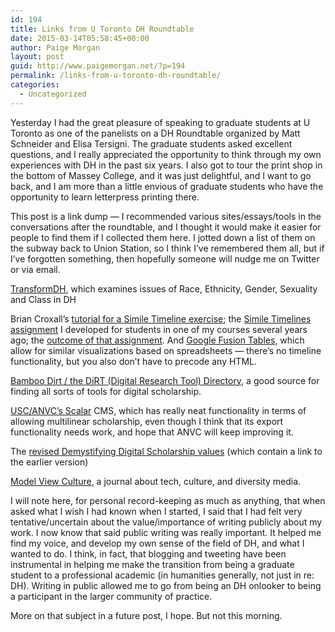 ```yaml
---
id: 194
title: Links from U Toronto DH Roundtable
date: 2015-03-14T05:58:45+00:00
author: Paige Morgan
layout: post
guid: http://www.paigemorgan.net/?p=194
permalink: /links-from-u-toronto-dh-roundtable/
categories:
  - Uncategorized
---
```

Yesterday I had the great pleasure of speaking to graduate students at U Toronto as one of the panelists on a DH Roundtable organized by Matt Schneider and Elisa Tersigni. The graduate students asked excellent questions, and I really appreciated the opportunity to think through my own experiences with DH in the past six years. I also got to tour the print shop in the bottom of Massey College, and it was just delightful, and I want to go back, and I am more than a little envious of graduate students who have the opportunity to learn letterpress printing there.

This post is a link dump &#8212; I recommended various sites/essays/tools in the conversations after the roundtable, and I thought it would make it easier for people to find them if I collected them here. I jotted down a list of them on the subway back to Union Station, so I think I&#8217;ve remembered them all, but if I&#8217;ve forgotten something, then hopefully someone will nudge me on Twitter or via email.

[TransformDH](http://transformdh.org "TransformDH"), which examines issues of Race, Ethnicity, Gender, Sexuality and Class in DH

Brian Croxall&#8217;s [tutorial for a Simile Timeline exercise](http://briancroxall.net/TimelineTutorial/TimelineTutorial.html); the [Simile Timelines assignment](https://drive.google.com/file/d/0BwmeOZdY9oiPNU4zRU5BYThIZ1k/view?usp=sharing) I developed for students in one of my courses several years ago; the [outcome of that assignment](http://www.paigemorgan.net/timelines/). And [Google Fusion Tables,](https://support.google.com/fusiontables/answer/2571232?hl=en) which allow for similar visualizations based on spreadsheets &#8212; there&#8217;s no timeline functionality, but you also don&#8217;t have to precode any HTML.

[Bamboo Dirt / the DiRT (Digital Research Tool) Directory](http://dirtdirectory.org), a good source for finding all sorts of tools for digital scholarship.

[USC/ANVC&#8217;s Scalar](http://scalar.usc.edu) CMS, which has really neat functionality in terms of allowing multilinear scholarship, even though I think that its export functionality needs work, and hope that ANVC will keep improving it.

The [revised Demystifying Digital Scholarship values](http://www.paigemorgan.net/draft-the-values-of-digital-scholarship-v-2-0/) (which contain a link to the earlier version)

[Model View Culture](https://modelviewculture.com), a journal about tech, culture, and diversity media.

I will note here, for personal record-keeping as much as anything, that when asked what I wish I had known when I started, I said that I had felt very tentative/uncertain about the value/importance of writing publicly about my work. I now know that said public writing was really important. It helped me find my voice, and develop my own sense of the field of DH, and what I wanted to do. I think, in fact, that blogging and tweeting have been instrumental in helping me make the transition from being a graduate student to a professional academic (in humanities generally, not just in re: DH). Writing in public allowed me to go from being an DH onlooker to being a participant in the larger community of practice.

More on that subject in a future post, I hope. But not this morning.

&nbsp;